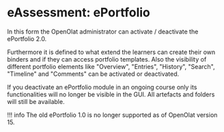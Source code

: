 # eAssessment: ePortfolio

In this form the OpenOlat administrator can activate / deactivate the
ePortfolio 2.0.

Furthermore it is defined to what extend the learners can create their own
binders and if they can access portfolio templates. Also the visibility of
different portfolio elements like "Overview", "Entries", "History", "Search",
"Timeline" and "Comments" can be activated or deactivated.

If you deactivate an ePortfolio module in an ongoing course only its
functionalities will no longer be visible in the GUI. All artefacts and
folders will still be available.

!!! info
	The old ePortfolio 1.0 is no longer supported as of OpenOlat version 15.

